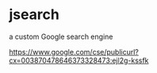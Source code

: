 # jsearch

a custom Google search engine

https://www.google.com/cse/publicurl?cx=003870478646373328473:ejl2g-kssfk
